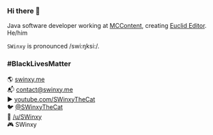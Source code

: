 ### Hi there 👋

Java software developer working at [MCContent](https://mccontent.net), creating [Euclid Editor](https://euclideditor.app). He/him

`SWinxy` is pronounced /swi:ŋksi:/.

### #BlackLivesMatter

🌎 [swinxy.me](https://swinxy.me)  
📬 [contact@swinxy.me](mailto:contact@swinxy.me)  
▶ [youtube.com/SWinxyTheCat](https://youtube.com/SWinxyTheCat)  
🐦 [@SWinxyTheCat](https://twitter.com/SWinxyTheCat)  
🔼 [/u/SWinxy](https://reddit.com/u/SWinxy)  
🎮 SWinxy

<!--
**SWinxy/SWinxy** is a ✨ _special_ ✨ repository because its `README.md` (this file) appears on your GitHub profile.

Here are some ideas to get you started:

- 🔭 I’m currently working on ...
- 🌱 I’m currently learning ...
- 👯 I’m looking to collaborate on ...
- 🤔 I’m looking for help with ...
- 💬 Ask me about ...
- 📫 How to reach me: ...
- 😄 Pronouns: ...
- ⚡ Fun fact: ...
-->
